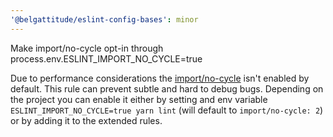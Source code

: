 ```yaml
---
'@belgattitude/eslint-config-bases': minor
---
```


Make import/no-cycle opt-in through process.env.ESLINT_IMPORT_NO_CYCLE=true

Due to performance considerations the [import/no-cycle](https://github.com/import-js/eslint-plugin-import/blob/main/docs/rules/no-cycle.md) isn't enabled by default. This rule
can prevent subtle and hard to debug bugs. Depending on the project you can enable it either
by setting and env variable `ESLINT_IMPORT_NO_CYCLE=true yarn lint` (will default to `import/no-cycle: 2`) or by adding it
to the extended rules.
